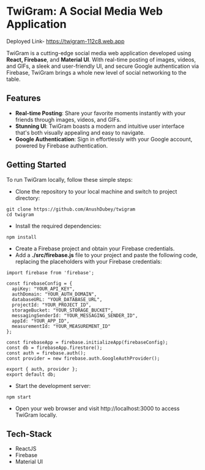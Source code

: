 # TwiGram: A Social Media Web Application
Deployed Link- https://twigram-112c8.web.app

TwiGram is a cutting-edge social media web application developed using **React, Firebase**, and **Material UI**. With real-time posting of images, videos, and GIFs, a sleek and user-friendly UI, and secure Google authentication via Firebase, TwiGram brings a whole new level of social networking to the table.

## Features
- **Real-time Posting**: Share your favorite moments instantly with your friends through images, videos, and GIFs.
- **Stunning UI**: TwiGram boasts a modern and intuitive user interface that's both visually appealing and easy to navigate.
- **Google Authentication**: Sign in effortlessly with your Google account, powered by Firebase authentication.

## Getting Started
To run TwiGram locally, follow these simple steps:
- Clone the repository to your local machine and switch to project directory:
```
git clone https://github.com/AnushDubey/twigram
cd twigram
```
- Install the required dependencies:
```
npm install
```
- Create a Firebase project and obtain your Firebase credentials.
- Add a **./src/firebase.js** file to your project and paste the following code, replacing the placeholders with your Firebase credentials:
```
import firebase from 'firebase';

const firebaseConfig = {
  apiKey: "YOUR_API_KEY",
  authDomain: "YOUR_AUTH_DOMAIN",
  databaseURL: "YOUR_DATABASE_URL",
  projectId: "YOUR_PROJECT_ID",
  storageBucket: "YOUR_STORAGE_BUCKET",
  messagingSenderId: "YOUR_MESSAGING_SENDER_ID",
  appId: "YOUR_APP_ID",
  measurementId: "YOUR_MEASUREMENT_ID"
};

const firebaseApp = firebase.initializeApp(firebaseConfig);
const db = firebaseApp.firestore();
const auth = firebase.auth();
const provider = new firebase.auth.GoogleAuthProvider();

export { auth, provider };
export default db;
```
- Start the development server:
```
npm start
```
- Open your web browser and visit http://localhost:3000 to access TwiGram locally.

## Tech-Stack
- ReactJS
- Firebase
- Material UI
